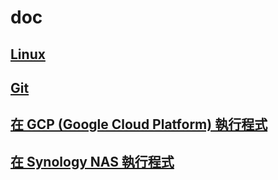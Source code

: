 # doc

## [Linux](./01_linux/README.md)

## [Git](./02_git/README.md)

## [在 GCP (Google Cloud Platform) 執行程式](./03_gcp/README.md)

## [在 Synology NAS 執行程式](./04_synology_nas/README.md)
